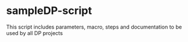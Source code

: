 # sampleDP-script
This script includes parameters, macro, steps and documentation to be used by all DP projects 
